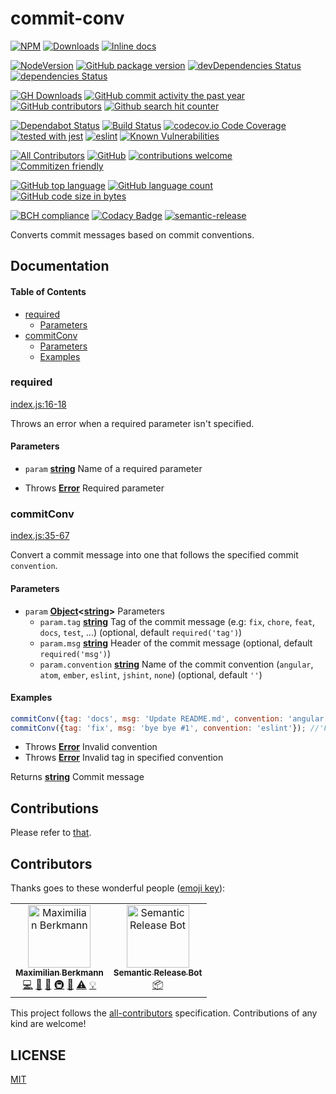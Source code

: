 # commit-conv

[![NPM](https://nodei.co/npm/commit-conv.png)](https://nodei.co/npm/commit-conv/)
[![Downloads](https://img.shields.io/npm/dm/commit-conv.svg)](https://npmcharts.com/compare/commit-conv?minimal=true)
[![Inline docs](http://inch-ci.org/github/Berkmann18/commit-conv.svg?branch=master)](http://inch-ci.org/github/Berkmann18/commit-conv)

[![NodeVersion](https://img.shields.io/node/v/commit-conv.svg)](https://github.com/Berkmann18/commit-conv)
[![GitHub package version](https://img.shields.io/github/package-json/v/Berkmann18/commit-conv.svg)](https://github.com/Berkmann18/commit-conv)
[![devDependencies Status](https://david-dm.org/berkmann18/commit-conv/dev-status.svg)](https://david-dm.org/berkmann18/commit-conv?type=dev)
[![dependencies Status](https://david-dm.org/berkmann18/commit-conv/status.svg)](https://david-dm.org/berkmann18/commit-conv)

[![GH Downloads](https://img.shields.io/github/downloads/Berkmann18/commit-conv/total.svg)](https://github.com/Berkmann18/commit-conv/network/members)
[![GitHub commit activity the past year](https://img.shields.io/github/commit-activity/y/Berkmann18/commit-conv.svg)](https://github.com/Berkmann18/commit-conv/graphs/commit-activity)
[![GitHub contributors](https://img.shields.io/github/contributors/Berkmann18/commit-conv.svg)](https://github.com/Berkmann18/commit-conv/graphs/contributors)
[![Github search hit counter](https://img.shields.io/github/search/Berkmann18/commit-conv/goto.svg)](https://github.com/Berkmann18/commit-conv/graphs/traffic)

[![Dependabot Status](https://api.dependabot.com/badges/status?host=github&repo=Berkmann18/commit-conv)](https://dependabot.com)
[![Build Status](https://travis-ci.org/Berkmann18/commit-conv.svg?branch=master)](https://travis-ci.org/Berkmann18/commit-conv)
[![codecov.io Code Coverage](https://img.shields.io/codecov/c/github/Berkmann18/commit-conv.svg?maxAge=2592000)](https://codecov.io/github/Berkmann18/commit-conv?branch=master)
[![tested with jest](https://img.shields.io/badge/tested_with-jest-99424f.svg)](https://github.com/facebook/jest)
[![eslint](https://aleen42.github.io/badges/src/eslint.svg)](./eslintrc.json)
[![Known Vulnerabilities](https://snyk.io/test/github/Berkmann18/commit-conv/badge.svg?targetFile=package.json)](https://snyk.io/test/github/Berkmann18/commit-conv?targetFile=package.json)

[![All Contributors](https://img.shields.io/badge/all_contributors-2-orange.svg?style=flat-square)](#contributors)
[![GitHub](https://img.shields.io/github/license/Berkmann18/commit-conv.svg)](https://github.com/Berkmann18/commit-conv/blob/master/LICENSE)
[![contributions welcome](https://img.shields.io/badge/contributions-welcome-brightgreen.svg?style=flat)](https://github.com/Berkmann18/commit-conv/issues)
[![Commitizen friendly](https://img.shields.io/badge/commitizen-friendly-brightgreen.svg)](http://commitizen.github.io/cz-cli/)

[![GitHub top language](https://img.shields.io/github/languages/top/Berkmann18/commit-conv.svg)](https://github.com/Berkmann18/commit-conv)
[![GitHub language count](https://img.shields.io/github/languages/count/Berkmann18/commit-conv.svg)](https://github.com/Berkmann18/commit-conv)
[![GitHub code size in bytes](https://img.shields.io/github/languages/code-size/Berkmann18/commit-conv.svg)](https://github.com/Berkmann18/commit-conv)

[![BCH compliance](https://bettercodehub.com/edge/badge/Berkmann18/commit-conv?branch=master)](https://bettercodehub.com/)
[![Codacy Badge](https://api.codacy.com/project/badge/Grade/a772e53fef984a558ef4741392bd926d)](https://www.codacy.com/app/maxieberkmann/commit-conv?utm_source=github.com&utm_medium=referral&utm_content=Berkmann18/commit-conv&utm_campaign=Badge_Grade)
[![semantic-release](https://img.shields.io/badge/%20%20%F0%9F%93%A6%F0%9F%9A%80-semantic--release-e10079.svg)](https://github.com/semantic-release/semantic-release)

Converts commit messages based on commit conventions.

## Documentation

<!-- Generated by documentation.js. Update this documentation by updating the source code. -->

#### Table of Contents

-   [required](#required)
    -   [Parameters](#parameters)
-   [commitConv](#commitconv)
    -   [Parameters](#parameters-1)
    -   [Examples](#examples)

### required

[index.js:16-18](https://Berkmann18@github.com/Berkmann18/commit-conv/blob/d8b1d8a57cc06686a4a55b1684b73c80d45d3f7f/index.js#L16-L18 "Source code on GitHub")

Throws an error when a required parameter isn't specified.

#### Parameters

-   `param` **[string](https://developer.mozilla.org/docs/Web/JavaScript/Reference/Global_Objects/String)** Name of a required parameter


-   Throws **[Error](https://developer.mozilla.org/docs/Web/JavaScript/Reference/Global_Objects/Error)** Required parameter

### commitConv

[index.js:35-67](https://Berkmann18@github.com/Berkmann18/commit-conv/blob/d8b1d8a57cc06686a4a55b1684b73c80d45d3f7f/index.js#L35-L67 "Source code on GitHub")

Convert a commit message into one that follows the specified commit `convention`.

#### Parameters

-   `param` **[Object](https://developer.mozilla.org/docs/Web/JavaScript/Reference/Global_Objects/Object)&lt;[string](https://developer.mozilla.org/docs/Web/JavaScript/Reference/Global_Objects/String)>** Parameters
    -   `param.tag` **[string](https://developer.mozilla.org/docs/Web/JavaScript/Reference/Global_Objects/String)** Tag of the commit message (e.g: `fix`, `chore`, `feat`, `docs`, `test`, ...) (optional, default `required('tag')`)
    -   `param.msg` **[string](https://developer.mozilla.org/docs/Web/JavaScript/Reference/Global_Objects/String)** Header of the commit message (optional, default `required('msg')`)
    -   `param.convention` **[string](https://developer.mozilla.org/docs/Web/JavaScript/Reference/Global_Objects/String)** Name of the commit convention (`angular`, `atom`, `ember`, `eslint`, `jshint`, `none`) (optional, default `''`)

#### Examples

```javascript
commitConv({tag: 'docs', msg: 'Update README.md', convention: 'angular'}); //'docs: update README.md'
commitConv({tag: 'fix', msg: 'bye bye #1', convention: 'eslint'}); //'Fix: Bye bye #1'
```

-   Throws **[Error](https://developer.mozilla.org/docs/Web/JavaScript/Reference/Global_Objects/Error)** Invalid convention
-   Throws **[Error](https://developer.mozilla.org/docs/Web/JavaScript/Reference/Global_Objects/Error)** Invalid tag in specified convention

Returns **[string](https://developer.mozilla.org/docs/Web/JavaScript/Reference/Global_Objects/String)** Commit message

## Contributions

Please refer to [that](.github/CONTRIBUTING.md).

## Contributors

Thanks goes to these wonderful people
([emoji key](https://allcontributors.org/docs/en/emoji-key)):

<!-- ALL-CONTRIBUTORS-LIST:START - Do not remove or modify this section -->
<!-- prettier-ignore -->
<table><tr><td align="center"><a href="http://maxcubing.wordpress.com"><img src="https://avatars0.githubusercontent.com/u/8260834?v=4" width="100px;" alt="Maximilian Berkmann"/><br /><sub><b>Maximilian Berkmann</b></sub></a><br /><a href="https://github.com/Berkmann18/commit-conv/commits?author=Berkmann18" title="Code">💻</a> <a href="https://github.com/Berkmann18/commit-conv/commits?author=Berkmann18" title="Documentation">📖</a> <a href="#ideas-Berkmann18" title="Ideas, Planning, & Feedback">🤔</a> <a href="#infra-Berkmann18" title="Infrastructure (Hosting, Build-Tools, etc)">🚇</a> <a href="#maintenance-Berkmann18" title="Maintenance">🚧</a> <a href="https://github.com/Berkmann18/commit-conv/commits?author=Berkmann18" title="Tests">⚠️</a> <a href="#example-Berkmann18" title="Examples">💡</a></td><td align="center"><a href="http://semantic-release.org/"><img src="https://avatars1.githubusercontent.com/u/32174276?v=4" width="100px;" alt="Semantic Release Bot"/><br /><sub><b>Semantic Release Bot</b></sub></a><br /><a href="#platform-semantic-release-bot" title="Packaging/porting to new platform">📦</a></td></tr></table>

<!-- ALL-CONTRIBUTORS-LIST:END -->

This project follows the
[all-contributors](https://github.com/all-contributors/all-contributors)
specification. Contributions of any kind are welcome!

## LICENSE

[MIT](./LICENSE)
